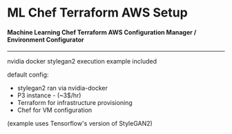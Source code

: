 # ML Chef Terraform AWS Setup

#### Machine Learning Chef Terraform AWS Configuration Manager / Environment Configurator

---

nvidia docker stylegan2 execution example included

default config:

- stylegan2 ran via nvidia-docker
- P3 instance - (~3$/hr)
- Terraform for infrastructure provisioning
- Chef for VM configuration


(example uses Tensorflow's version of StyleGAN2)
